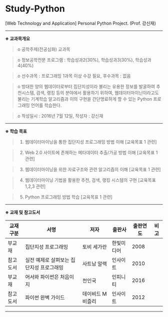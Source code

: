 # Study-Python
[Web Technology and Application] Personal Python Project. (Prof. 강신재)

* * *

**※ 교과목개요**

> o 공학주제(전공심화) 교과목 

> o 정보공학전문 프로그램 : 학습성과2(30%), 학습성과3(30%), 학습성과4(40%) 

> o 선수과목 : 프로그래밍 1과목 이상 수강 필요, 후수과목 : 없음 

> o 방대한 양의 웹데이터로부터 집단지성이라 불리는 유용한 정보를 발굴하여 추천시스템, 검색, 랭킹 등의 분야에서 활용하기 위하여, 웹데이터마이닌이라고도 불리는 기계학습 알고리즘과 이의 구현을 간단명료하게 할 수 있는 Python 프로그래밍 언어를 학습한다. 

> o 작성일시 : 2016년 7월 12일, 작성자 : 강신재

* * *

**※ 학습 목표**

> 1) 웹데이터마이닝을 통한 집단지성 프로그래밍 방법 이해 [교육목표 1 관련] 

> 2) Web 2.0 사이트에 존재하는 메타데이터 추출/가공 방법 이해 [교육목표 1 관련] 

> 3) 웹데이터마이닝을 위한 자료구조와 관련 알고리즘의 이해 [교육목표 1 관련] 

> 4) 웹데이터마이닝 기법을 활용한 추천, 검색, 랭킹 시스템의 구현 [교육목표 1,2,3 관련] 

> 5) Python 프로그래밍 방법 학습 [교육목표 1 관련]

* * *

**※ 교재 및 참고도서**

|교재구분|서명|저자|출판사|출판연도|비고|
|-------|----|----|-----|-------|----|
|부교재|집단지성 프로그래밍|토비 세가란|한빛미디어|2008|
|참고도서|실전 예제로 살펴보는 집단지성 프로그래밍|사트남 알랙|인사이트|2010|	 
|부교재|어서와 파이썬은 처음이지|천인국|인피니티|2016|
|참고도서|파이썬 완벽 가이드|데이비드 M 비즐리|인사이트|2012|	 

* * *
